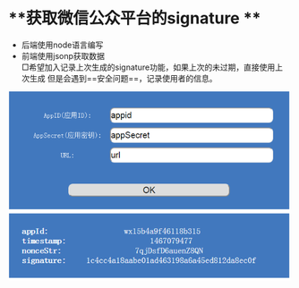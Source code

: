 # **获取微信公众平台的signature    **
* 后端使用node语言编写
* 前端使用jsonp获取数据   
□希望加入记录上次生成的signature功能，如果上次的未过期，直接使用上次生成
    但是会遇到==安全问题==，记录使用者的信息。    
    
![应用截图](screenshot/screenShot.png)
